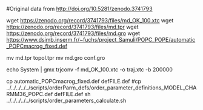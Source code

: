 #Original data from http://doi.org/10.5281/zenodo.3741793 

wget https://zenodo.org/record/3741793/files/md_OK_100.xtc
wget https://zenodo.org/record/3741793/files/md.tpr
wget https://zenodo.org/record/3741793/files/md.gro
wget https://www.dsimb.inserm.fr/~fuchs/project_Samuli/POPC_POPE/automatic_POPCmacrog_fixed.def

mv  md.tpr topol.tpr
mv  md.gro conf.gro

echo System | gmx trjconv -f md_OK_100.xtc -o traj.xtc -b 200000

cp automatic_POPCmacrog_fixed.def defFILE.def
#cp  ../../../../../scripts/orderParm_defs/order_parameter_definitions_MODEL_CHARMM36_POPC.def defFILE.def
sh ../../../../../scripts/order_parameters_calculate.sh

